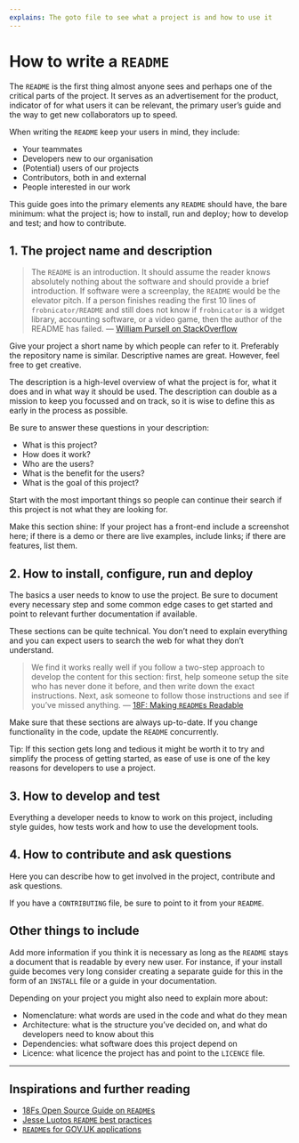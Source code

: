 ```yaml
---
explains: The goto file to see what a project is and how to use it
---
```


# How to write a `README`

The `README` is the first thing almost anyone sees and perhaps one of the critical parts of the project. It serves as an advertisement for the product, indicator of for what users it can be relevant, the primary user’s guide and the way to get new collaborators up to speed.

When writing the `README` keep your users in mind, they include:

* Your teammates
* Developers new to our organisation
* (Potential) users of our projects
* Contributors, both in and external
* People interested in our work

This guide goes into the primary elements any `README` should have, the bare minimum: what the project is; how to install, run and deploy; how to develop and test; and how to contribute.

## 1. The project name and description

> The `README` is an introduction. It should assume the reader knows absolutely nothing about the software and should provide a brief introduction. If software were a screenplay, the `README` would be the elevator pitch. If a person finishes reading the first 10 lines of `frobnicator/README` and still does not know if `frobnicator` is a widget library, accounting software, or a video game, then the author of the README has failed. — [William Pursell on StackOverflow](https://stackoverflow.com/a/2305173)

Give your project a short name by which people can refer to it. Preferably the repository name is similar. Descriptive names are great. However, feel free to get creative.

The description is a high-level overview of what the project is for, what it does and in what way it should be used. The description can double as a mission to keep you focussed and on track, so it is wise to define this as early in the process as possible.

Be sure to answer these questions in your description:

* What is this project?
* How does it work?
* Who are the users?
* What is the benefit for the users?
* What is the goal of this project?

Start with the most important things so people can continue their search if this project is not what they are looking for.

Make this section shine: If your project has a front-end include a screenshot here; if there is a demo or there are live examples, include links; if there are features, list them.

## 2. How to install, configure, run and deploy

The basics a user needs to know to use the project. Be sure to document every necessary step and some common edge cases to get started and point to relevant further documentation if available.

These sections can be quite technical. You don’t need to explain everything and you can expect users to search the web for what they don’t understand.

> We find it works really well if you follow a two-step approach to develop the content for this section: first, help someone setup the site who has never done it before, and then write down the exact instructions. Next, ask someone to follow those instructions and see if you’ve missed anything. — [18F: Making `README`s Readable](https://open-source-guide.18f.gov/making-readmes-readable/)

Make sure that these sections are always up-to-date. If you change functionality in the code, update the `README` concurrently.

Tip: If this section gets long and tedious it might be worth it to try and simplify the process of getting started, as ease of use is one of the key reasons for developers to use a project.

## 3. How to develop and test

Everything a developer needs to know to work on this project, including style guides, how tests work and how to use the development tools.

## 4. How to contribute and ask questions

Here you can describe how to get involved in the project, contribute and ask questions. 

If you have a `CONTRIBUTING` file, be sure to point to it from your `README`.

## Other things to include

Add more information if you think it is necessary as long as the `README` stays a document that is readable by every new user. For instance, if your install guide becomes very long consider creating a separate guide for this in the form of an `INSTALL` file or a guide in your documentation.

Depending on your project you might also need to explain more about:

* Nomenclature: what words are used in the code and what do they mean
* Architecture: what is the structure you’ve decided on, and what do developers need to know about this
* Dependencies: what software does this project depend on
* Licence: what licence the project has and point to the `LICENCE` file.

---

## Inspirations and further reading

* [18Fs Open Source Guide on `README`s](https://github.com/18F/open-source-guide/blob/18f-pages/pages/making-readmes-readable.md)
* [Jesse Luotos `README` best practices](https://github.com/jehna/readme-best-practices/)
* [`README`s for GOV.UK applications](https://docs.publishing.service.gov.uk/manual/readmes.html)
